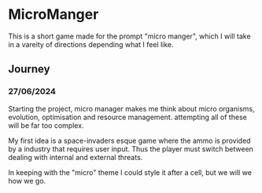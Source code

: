 # MicroManger

This is a short game made for the prompt "micro manger", which I will take in a vareity of directions depending what I feel like.

## Journey 
### 27/06/2024
Starting the project, micro manager makes me think about micro organisms, evolution, optimisation and resource management. attempting all of these will be far too complex. 

My first idea is a space-invaders esque game where the ammo is provided by a industry that requires user input. Thus the player must switch between dealing with internal and external threats.

In keeping with the "micro" theme I could style it after a cell, but we will we how we go.